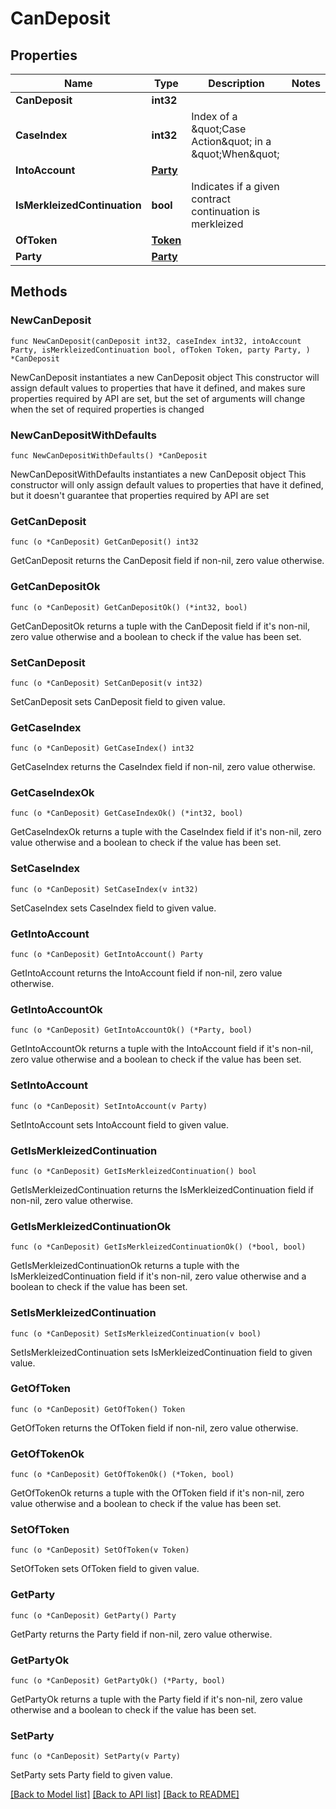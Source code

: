 # CanDeposit

## Properties

Name | Type | Description | Notes
------------ | ------------- | ------------- | -------------
**CanDeposit** | **int32** |  | 
**CaseIndex** | **int32** | Index of a \&quot;Case Action\&quot; in a \&quot;When\&quot; | 
**IntoAccount** | [**Party**](Party.md) |  | 
**IsMerkleizedContinuation** | **bool** | Indicates if a given contract continuation is merkleized | 
**OfToken** | [**Token**](Token.md) |  | 
**Party** | [**Party**](Party.md) |  | 

## Methods

### NewCanDeposit

`func NewCanDeposit(canDeposit int32, caseIndex int32, intoAccount Party, isMerkleizedContinuation bool, ofToken Token, party Party, ) *CanDeposit`

NewCanDeposit instantiates a new CanDeposit object
This constructor will assign default values to properties that have it defined,
and makes sure properties required by API are set, but the set of arguments
will change when the set of required properties is changed

### NewCanDepositWithDefaults

`func NewCanDepositWithDefaults() *CanDeposit`

NewCanDepositWithDefaults instantiates a new CanDeposit object
This constructor will only assign default values to properties that have it defined,
but it doesn't guarantee that properties required by API are set

### GetCanDeposit

`func (o *CanDeposit) GetCanDeposit() int32`

GetCanDeposit returns the CanDeposit field if non-nil, zero value otherwise.

### GetCanDepositOk

`func (o *CanDeposit) GetCanDepositOk() (*int32, bool)`

GetCanDepositOk returns a tuple with the CanDeposit field if it's non-nil, zero value otherwise
and a boolean to check if the value has been set.

### SetCanDeposit

`func (o *CanDeposit) SetCanDeposit(v int32)`

SetCanDeposit sets CanDeposit field to given value.


### GetCaseIndex

`func (o *CanDeposit) GetCaseIndex() int32`

GetCaseIndex returns the CaseIndex field if non-nil, zero value otherwise.

### GetCaseIndexOk

`func (o *CanDeposit) GetCaseIndexOk() (*int32, bool)`

GetCaseIndexOk returns a tuple with the CaseIndex field if it's non-nil, zero value otherwise
and a boolean to check if the value has been set.

### SetCaseIndex

`func (o *CanDeposit) SetCaseIndex(v int32)`

SetCaseIndex sets CaseIndex field to given value.


### GetIntoAccount

`func (o *CanDeposit) GetIntoAccount() Party`

GetIntoAccount returns the IntoAccount field if non-nil, zero value otherwise.

### GetIntoAccountOk

`func (o *CanDeposit) GetIntoAccountOk() (*Party, bool)`

GetIntoAccountOk returns a tuple with the IntoAccount field if it's non-nil, zero value otherwise
and a boolean to check if the value has been set.

### SetIntoAccount

`func (o *CanDeposit) SetIntoAccount(v Party)`

SetIntoAccount sets IntoAccount field to given value.


### GetIsMerkleizedContinuation

`func (o *CanDeposit) GetIsMerkleizedContinuation() bool`

GetIsMerkleizedContinuation returns the IsMerkleizedContinuation field if non-nil, zero value otherwise.

### GetIsMerkleizedContinuationOk

`func (o *CanDeposit) GetIsMerkleizedContinuationOk() (*bool, bool)`

GetIsMerkleizedContinuationOk returns a tuple with the IsMerkleizedContinuation field if it's non-nil, zero value otherwise
and a boolean to check if the value has been set.

### SetIsMerkleizedContinuation

`func (o *CanDeposit) SetIsMerkleizedContinuation(v bool)`

SetIsMerkleizedContinuation sets IsMerkleizedContinuation field to given value.


### GetOfToken

`func (o *CanDeposit) GetOfToken() Token`

GetOfToken returns the OfToken field if non-nil, zero value otherwise.

### GetOfTokenOk

`func (o *CanDeposit) GetOfTokenOk() (*Token, bool)`

GetOfTokenOk returns a tuple with the OfToken field if it's non-nil, zero value otherwise
and a boolean to check if the value has been set.

### SetOfToken

`func (o *CanDeposit) SetOfToken(v Token)`

SetOfToken sets OfToken field to given value.


### GetParty

`func (o *CanDeposit) GetParty() Party`

GetParty returns the Party field if non-nil, zero value otherwise.

### GetPartyOk

`func (o *CanDeposit) GetPartyOk() (*Party, bool)`

GetPartyOk returns a tuple with the Party field if it's non-nil, zero value otherwise
and a boolean to check if the value has been set.

### SetParty

`func (o *CanDeposit) SetParty(v Party)`

SetParty sets Party field to given value.



[[Back to Model list]](../README.md#documentation-for-models) [[Back to API list]](../README.md#documentation-for-api-endpoints) [[Back to README]](../README.md)


